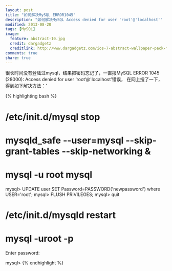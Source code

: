 ```yaml
---
layout: post
title: "如何解决MySQL ERROR1045"
description: "如何解决MySQL Access denied for user 'root'@'localhost'"
modified: 2013-08-20
tags: [MySQL]
image:
  feature: abstract-10.jpg
  credit: dargadgetz
  creditlink: http://www.dargadgetz.com/ios-7-abstract-wallpaper-pack-for-iphone-5-and-ipod-touch-retina/
comments: true
share: true  
---
```


很长时间没有登陆过mysql，结果把密码忘记了，一直报MySQL ERROR 1045 (28000): Access denied for user ‘root’@'localhost’错误，
在网上搜了一下，得到如下解决方法：'

{% highlighting bash %}
# /etc/init.d/mysql stop
# mysqld_safe --user=mysql --skip-grant-tables --skip-networking &
# mysql -u root mysql
mysql> UPDATE user SET Password=PASSWORD('newpassword') where USER='root';
mysql> FLUSH PRIVILEGES;
mysql> quit

# /etc/init.d/mysqld restart
# mysql -uroot -p
Enter password:

mysql>
{% endhighlight %}

